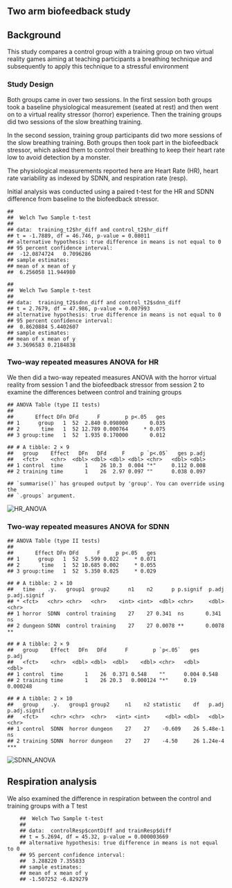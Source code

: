 ## Two arm biofeedback study

## Background

This study compares a control group with a training group on two virtual reality
games aiming at teaching participants a breathing technique and subsequently to apply
this technique to a stressful environment 


### Study Design

Both groups came in over two sessions. In the first session both groups took a baseline 
physiological measurement (seated at rest) and then went on to a virtual reality stressor (horror) experience. Then the training groups did two sessions of the slow breathing training.

In the second session, training group participants did two more sessions of the slow breathing 
training. Both groups then took part in the biofeedback stressor, which asked them to control their
breathing to keep their heart rate low to avoid detection by a monster. 

The physiological measurements reported here are Heart Rate (HR), heart
rate variability as indexed by SDNN, and respiration rate (resp).

Initial analysis was conducted using a paired t-test for the HR and SDNN
difference from baseline to the biofeedback stressor.
    
    ## 
    ##  Welch Two Sample t-test
    ## 
    ## data:  training_t2$hr_diff and control_t2$hr_diff
    ## t = -1.7889, df = 46.746, p-value = 0.08011
    ## alternative hypothesis: true difference in means is not equal to 0
    ## 95 percent confidence interval:
    ##  -12.0874724   0.7096286
    ## sample estimates:
    ## mean of x mean of y 
    ##  6.256058 11.944980
    
    ## 
    ##  Welch Two Sample t-test
    ## 
    ## data:  training_t2$sdnn_diff and control_t2$sdnn_diff
    ## t = 2.7679, df = 47.986, p-value = 0.007993
    ## alternative hypothesis: true difference in means is not equal to 0
    ## 95 percent confidence interval:
    ##  0.8620884 5.4402607
    ## sample estimates:
    ## mean of x mean of y 
    ## 3.3696583 0.2184838


### Two-way repeated measures ANOVA for HR 

We then did a two-way repeated measures ANOVA with the horror virtual reality from
session 1 and the biofeedback stressor from session 2 to examine the differences 
between control and training groups 

    ## ANOVA Table (type II tests)
    ## 
    ##       Effect DFn DFd      F        p p<.05   ges
    ## 1      group   1  52  2.840 0.098000       0.035
    ## 2       time   1  52 12.789 0.000764     * 0.075
    ## 3 group:time   1  52  1.935 0.170000       0.012
    
    ## # A tibble: 2 × 9
    ##   group    Effect   DFn   DFd     F     p `p<.05`   ges p.adj
    ##   <fct>    <chr>  <dbl> <dbl> <dbl> <dbl> <chr>   <dbl> <dbl>
    ## 1 control  time       1    26 10.3  0.004 "*"     0.112 0.008
    ## 2 training time       1    26  2.97 0.097 ""      0.038 0.097
    
    ## `summarise()` has grouped output by 'group'. You can override using the
    ## `.groups` argument.
    
![HR_ANOVA](https://github.com/lucied-w/two-arm-biofeedback/assets/145454288/6cdefedc-144e-48a9-b96a-a24d51db07ea)


### Two-way repeated measures ANOVA for SDNN 

    
    ## ANOVA Table (type II tests)
    ## 
    ##       Effect DFn DFd      F     p p<.05   ges
    ## 1      group   1  52  5.599 0.022     * 0.071
    ## 2       time   1  52 10.685 0.002     * 0.055
    ## 3 group:time   1  52  5.350 0.025     * 0.029
    
    ## # A tibble: 2 × 10
    ##   time    .y.   group1  group2      n1    n2      p p.signif  p.adj p.adj.signif
    ## * <fct>   <chr> <chr>   <chr>    <int> <int>  <dbl> <chr>     <dbl> <chr>       
    ## 1 horror  SDNN  control training    27    27 0.341  ns       0.341  ns          
    ## 2 dungeon SDNN  control training    27    27 0.0078 **       0.0078 **
    
    ## # A tibble: 2 × 9
    ##   group    Effect   DFn   DFd      F        p `p<.05`   ges    p.adj
    ##   <fct>    <chr>  <dbl> <dbl>  <dbl>    <dbl> <chr>   <dbl>    <dbl>
    ## 1 control  time       1    26  0.371 0.548    ""      0.004 0.548   
    ## 2 training time       1    26 20.3   0.000124 "*"     0.19  0.000248
    
    ## # A tibble: 2 × 10
    ##   group    .y.   group1 group2     n1    n2 statistic    df   p.adj p.adj.signif
    ##   <fct>    <chr> <chr>  <chr>   <int> <int>     <dbl> <dbl>   <dbl> <chr>       
    ## 1 control  SDNN  horror dungeon    27    27    -0.609    26 5.48e-1 ns          
    ## 2 training SDNN  horror dungeon    27    27    -4.50     26 1.24e-4 ***

![SDNN_ANOVA](https://github.com/lucied-w/two-arm-biofeedback/assets/145454288/b91eb9c1-1eee-47a6-8f81-7d8aa0e5676b)


## Respiration analysis

We also examined the difference in respiration between the control and
training groups with a T test 


        ##  Welch Two Sample t-test
        ## 
        ## data:  controlResp$contDiff and trainResp$diff
        ## t = 5.2694, df = 45.32, p-value = 0.000003669
        ## alternative hypothesis: true difference in means is not equal to 0
        ## 95 percent confidence interval:
        ##  3.288220 7.355833
        ## sample estimates:
        ## mean of x mean of y 
        ## -1.507252 -6.829279    

